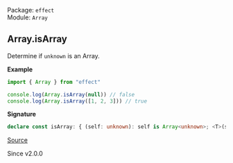 Package: `effect`<br />
Module: `Array`<br />

## Array.isArray

Determine if `unknown` is an Array.

**Example**

```ts
import { Array } from "effect"

console.log(Array.isArray(null)) // false
console.log(Array.isArray([1, 2, 3])) // true
```

**Signature**

```ts
declare const isArray: { (self: unknown): self is Array<unknown>; <T>(self: T): self is Extract<T, ReadonlyArray<any>>; }
```

[Source](https://github.com/Effect-TS/effect/tree/main/packages/effect/src/Array.ts#L514)

Since v2.0.0